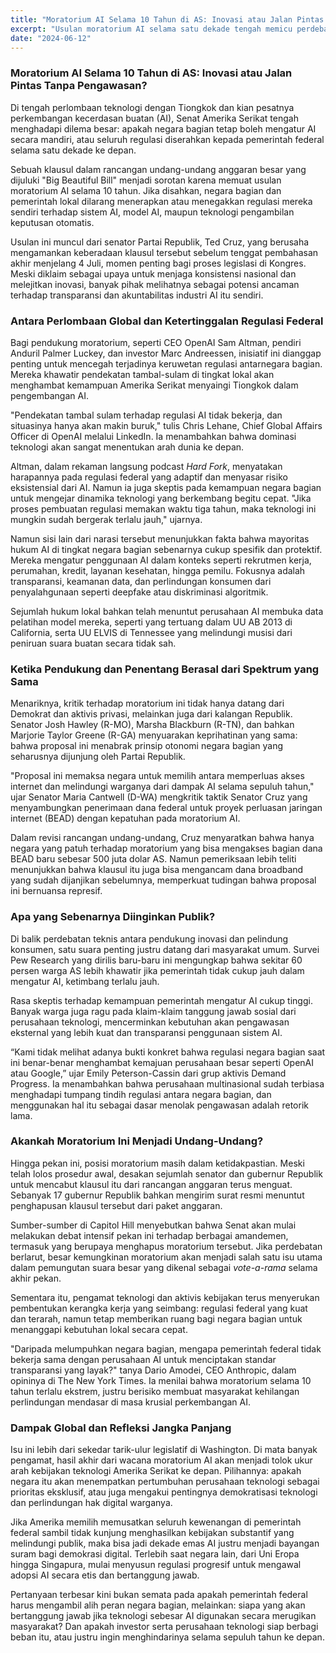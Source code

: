 ```yaml
---
title: "Moratorium AI Selama 10 Tahun di AS: Inovasi atau Jalan Pintas Tanpa Pengawasan?"
excerpt: "Usulan moratorium AI selama satu dekade tengah memicu perdebatan besar di Washington: antara ambisi teknologi nasional dan perlindungan hak konsumen di tingkat negara bagian."
date: "2024-06-12"
---
```


### Moratorium AI Selama 10 Tahun di AS: Inovasi atau Jalan Pintas Tanpa Pengawasan?

Di tengah perlombaan teknologi dengan Tiongkok dan kian pesatnya perkembangan kecerdasan buatan (AI), Senat Amerika Serikat tengah menghadapi dilema besar: apakah negara bagian tetap boleh mengatur AI secara mandiri, atau seluruh regulasi diserahkan kepada pemerintah federal selama satu dekade ke depan.

Sebuah klausul dalam rancangan undang-undang anggaran besar yang dijuluki "Big Beautiful Bill" menjadi sorotan karena memuat usulan moratorium AI selama 10 tahun. Jika disahkan, negara bagian dan pemerintah lokal dilarang menerapkan atau menegakkan regulasi mereka sendiri terhadap sistem AI, model AI, maupun teknologi pengambilan keputusan otomatis.

Usulan ini muncul dari senator Partai Republik, Ted Cruz, yang berusaha mengamankan keberadaan klausul tersebut sebelum tenggat pembahasan akhir menjelang 4 Juli, momen penting bagi proses legislasi di Kongres. Meski diklaim sebagai upaya untuk menjaga konsistensi nasional dan melejitkan inovasi, banyak pihak melihatnya sebagai potensi ancaman terhadap transparansi dan akuntabilitas industri AI itu sendiri.

### Antara Perlombaan Global dan Ketertinggalan Regulasi Federal

Bagi pendukung moratorium, seperti CEO OpenAI Sam Altman, pendiri Anduril Palmer Luckey, dan investor Marc Andreessen, inisiatif ini dianggap penting untuk mencegah terjadinya keruwetan regulasi antarnegara bagian. Mereka khawatir pendekatan tambal-sulam di tingkat lokal akan menghambat kemampuan Amerika Serikat menyaingi Tiongkok dalam pengembangan AI.

"Pendekatan tambal sulam terhadap regulasi AI tidak bekerja, dan situasinya hanya akan makin buruk," tulis Chris Lehane, Chief Global Affairs Officer di OpenAI melalui LinkedIn. Ia menambahkan bahwa dominasi teknologi akan sangat menentukan arah dunia ke depan.

Altman, dalam rekaman langsung podcast *Hard Fork*, menyatakan harapannya pada regulasi federal yang adaptif dan menyasar risiko eksistensial dari AI. Namun ia juga skeptis pada kemampuan negara bagian untuk mengejar dinamika teknologi yang berkembang begitu cepat. "Jika proses pembuatan regulasi memakan waktu tiga tahun, maka teknologi ini mungkin sudah bergerak terlalu jauh," ujarnya.

Namun sisi lain dari narasi tersebut menunjukkan fakta bahwa mayoritas hukum AI di tingkat negara bagian sebenarnya cukup spesifik dan protektif. Mereka mengatur penggunaan AI dalam konteks seperti rekrutmen kerja, perumahan, kredit, layanan kesehatan, hingga pemilu. Fokusnya adalah transparansi, keamanan data, dan perlindungan konsumen dari penyalahgunaan seperti deepfake atau diskriminasi algoritmik.

Sejumlah hukum lokal bahkan telah menuntut perusahaan AI membuka data pelatihan model mereka, seperti yang tertuang dalam UU AB 2013 di California, serta UU ELVIS di Tennessee yang melindungi musisi dari peniruan suara buatan secara tidak sah.

### Ketika Pendukung dan Penentang Berasal dari Spektrum yang Sama

Menariknya, kritik terhadap moratorium ini tidak hanya datang dari Demokrat dan aktivis privasi, melainkan juga dari kalangan Republik. Senator Josh Hawley (R-MO), Marsha Blackburn (R-TN), dan bahkan Marjorie Taylor Greene (R-GA) menyuarakan keprihatinan yang sama: bahwa proposal ini menabrak prinsip otonomi negara bagian yang seharusnya dijunjung oleh Partai Republik.

"Proposal ini memaksa negara untuk memilih antara memperluas akses internet dan melindungi warganya dari dampak AI selama sepuluh tahun," ujar Senator Maria Cantwell (D-WA) mengkritik taktik Senator Cruz yang menyambungkan penerimaan dana federal untuk proyek perluasan jaringan internet (BEAD) dengan kepatuhan pada moratorium AI.

Dalam revisi rancangan undang-undang, Cruz menyaratkan bahwa hanya negara yang patuh terhadap moratorium yang bisa mengakses bagian dana BEAD baru sebesar 500 juta dolar AS. Namun pemeriksaan lebih teliti menunjukkan bahwa klausul itu juga bisa mengancam dana broadband yang sudah dijanjikan sebelumnya, memperkuat tudingan bahwa proposal ini bernuansa represif.

### Apa yang Sebenarnya Diinginkan Publik?

Di balik perdebatan teknis antara pendukung inovasi dan pelindung konsumen, satu suara penting justru datang dari masyarakat umum. Survei Pew Research yang dirilis baru-baru ini mengungkap bahwa sekitar 60 persen warga AS lebih khawatir jika pemerintah tidak cukup jauh dalam mengatur AI, ketimbang terlalu jauh.

Rasa skeptis terhadap kemampuan pemerintah mengatur AI cukup tinggi. Banyak warga juga ragu pada klaim-klaim tanggung jawab sosial dari perusahaan teknologi, mencerminkan kebutuhan akan pengawasan eksternal yang lebih kuat dan transparansi penggunaan sistem AI.

“Kami tidak melihat adanya bukti konkret bahwa regulasi negara bagian saat ini benar-benar menghambat kemajuan perusahaan besar seperti OpenAI atau Google,” ujar Emily Peterson-Cassin dari grup aktivis Demand Progress. Ia menambahkan bahwa perusahaan multinasional sudah terbiasa menghadapi tumpang tindih regulasi antara negara bagian, dan menggunakan hal itu sebagai dasar menolak pengawasan adalah retorik lama.

### Akankah Moratorium Ini Menjadi Undang-Undang?

Hingga pekan ini, posisi moratorium masih dalam ketidakpastian. Meski telah lolos prosedur awal, desakan sejumlah senator dan gubernur Republik untuk mencabut klausul itu dari rancangan anggaran terus menguat. Sebanyak 17 gubernur Republik bahkan mengirim surat resmi menuntut penghapusan klausul tersebut dari paket anggaran.

Sumber-sumber di Capitol Hill menyebutkan bahwa Senat akan mulai melakukan debat intensif pekan ini terhadap berbagai amandemen, termasuk yang berupaya menghapus moratorium tersebut. Jika perdebatan berlarut, besar kemungkinan moratorium akan menjadi salah satu isu utama dalam pemungutan suara besar yang dikenal sebagai *vote-a-rama* selama akhir pekan.

Sementara itu, pengamat teknologi dan aktivis kebijakan terus menyerukan pembentukan kerangka kerja yang seimbang: regulasi federal yang kuat dan terarah, namun tetap memberikan ruang bagi negara bagian untuk menanggapi kebutuhan lokal secara cepat.

"Daripada melumpuhkan negara bagian, mengapa pemerintah federal tidak bekerja sama dengan perusahaan AI untuk menciptakan standar transparansi yang layak?" tanya Dario Amodei, CEO Anthropic, dalam opininya di The New York Times. Ia menilai bahwa moratorium selama 10 tahun terlalu ekstrem, justru berisiko membuat masyarakat kehilangan perlindungan mendasar di masa krusial perkembangan AI.

### Dampak Global dan Refleksi Jangka Panjang

Isu ini lebih dari sekedar tarik-ulur legislatif di Washington. Di mata banyak pengamat, hasil akhir dari wacana moratorium AI akan menjadi tolok ukur arah kebijakan teknologi Amerika Serikat ke depan. Pilihannya: apakah negara itu akan menempatkan pertumbuhan perusahaan teknologi sebagai prioritas eksklusif, atau juga mengakui pentingnya demokratisasi teknologi dan perlindungan hak digital warganya.

Jika Amerika memilih memusatkan seluruh kewenangan di pemerintah federal sambil tidak kunjung menghasilkan kebijakan substantif yang melindungi publik, maka bisa jadi dekade emas AI justru menjadi bayangan suram bagi demokrasi digital. Terlebih saat negara lain, dari Uni Eropa hingga Singapura, mulai menyusun regulasi progresif untuk mengawal adopsi AI secara etis dan bertanggung jawab.

Pertanyaan terbesar kini bukan semata pada apakah pemerintah federal harus mengambil alih peran negara bagian, melainkan: siapa yang akan bertanggung jawab jika teknologi sebesar AI digunakan secara merugikan masyarakat? Dan apakah investor serta perusahaan teknologi siap berbagi beban itu, atau justru ingin menghindarinya selama sepuluh tahun ke depan.
